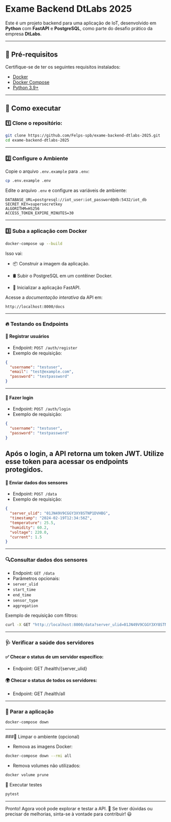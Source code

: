 # Exame Backend DtLabs 2025

Este é um projeto backend para uma aplicação de IoT, desenvolvido em **Python** com **FastAPI** e **PostgreSQL**, como parte do desafio prático da empresa **DtLabs**.

---

## 📌 Pré-requisitos

Certifique-se de ter os seguintes requisitos instalados:

- [Docker](https://www.docker.com/)
- [Docker Compose](https://docs.docker.com/compose/)
- [Python 3.9+](https://www.python.org/)

---

## 🚀 Como executar

### 1️⃣ Clone o repositório:
```bash
git clone https://github.com/Felps-spb/exame-backend-dtlabs-2025.git
cd exame-backend-dtlabs-2025
```
---

### 2️⃣ Configure o Ambiente  

Copie o arquivo `.env.example` para `.env`:  
```bash
cp .env.example .env
```

Edite o arquivo `.env` e configure as variáveis de ambiente:
```env
DATABASE_URL=postgresql://iot_user:iot_password@db:5432/iot_db
SECRET_KEY=supersecretkey
ALGORITHM=HS256
ACCESS_TOKEN_EXPIRE_MINUTES=30
```
---
### 3️⃣ Suba a aplicação com Docker
```bash
docker-compose up --build
```

Isso vai:

- 📦 Construir a imagem da aplicação.

- 🛢️ Subir o PostgreSQL em um contêiner Docker.

- 🚀 Inicializar a aplicação FastAPI.

Acesse a *documentação interativa* da API em:

```
http://localhost:8000/docs
```
---

### 🔥 Testando os Endpoints
#### 📝 Registrar usuários
- Endpoint: `POST /auth/register`
- Exemplo de requisição:
  
```json
{
  "username": "testuser",
  "email": "test@example.com",
  "password": "testpassword"
}
```
---
#### 🔑 Fazer login
- Endpoint: `POST /auth/login`
- Exemplo de requisição:
  
```json
{
  "username": "testuser",
  "password": "testpassword"
}
```
Após o login, a API retorna um token JWT. Utilize esse token para acessar os endpoints protegidos.
---

#### 📡 Enviar dados dos sensores
- Endpoint: `POST /data`
- Exemplo de requisição:
  
```json
{
  "server_ulid": "01JN49V9CGGY3XY8STNP1DVHBG",
  "timestamp": "2024-02-19T12:34:56Z",
  "temperature": 25.5,
  "humidity": 60.2,
  "voltage": 220.0,
  "current": 1.5
}
```
---
### 🔍Consultar dados dos sensores
- Endpoint: `GET /data`
- Parâmetros opcionais:
- `server_ulid`
- `start_time`
- `end_time`
- `sensor_type`
- `aggregation`
  
Exemplo de requisição com filtros:
```bash
curl -X GET "http://localhost:8000/data?server_ulid=01JN49V9CGGY3XY8STNP1DVHBG&start_time=2024-02-19T00:00:00Z&end_time=2024-02-19T23:59:59Z" -H "Authorization: Bearer <TOKEN>"
```
---
### 🩺 Verificar a saúde dos servidores
#### ✅ Checar o status de um servidor específico:
- Endpoint: GET /health/{server_ulid}
#### 🌍 Checar o status de todos os servidores:
- Endpoint: GET /health/all

---
### 🛑 Parar a aplicação

```bash
docker-compose down
```
---
###🧹 Limpar o ambiente (opcional)

- Remova as imagens Docker:
```bash
docker-compose down --rmi all
```
- Remova volumes não utilizados:
```bash
docker volume prune
```
🧪 Executar testes
```bash
pytest
```
---

Pronto! Agora você pode explorar e testar a API. 🚀
Se tiver dúvidas ou precisar de melhorias, sinta-se à vontade para contribuir! 😃
  

